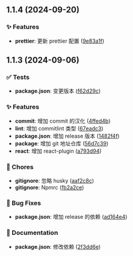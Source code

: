 

## 1.1.4 (2024-09-20)


### ✨ Features

* **prettier**: 更新 prettier 配置 ([9e83a1f](https://github.com/maxwell-Zhai/EasyFront_Code/commit/9e83a1f))

## 1.1.3 (2024-09-06)


### ✅ Tests

* **package.json**: 变更版本 ([f62d29c](https://github.com/maxwell-Zhai/EasyFront_Code/commit/f62d29c))


### ✨ Features

* **commit**: 增加 commit 的汉化 ([4ffed4b](https://github.com/maxwell-Zhai/EasyFront_Code/commit/4ffed4b))
* **lint**: 增加 commitlint 类型 ([67eadc3](https://github.com/maxwell-Zhai/EasyFront_Code/commit/67eadc3))
* **package.json**: 增加 release 版本 ([1482f4f](https://github.com/maxwell-Zhai/EasyFront_Code/commit/1482f4f))
* **package**: 增加 git 地址仓库 ([56d7c39](https://github.com/maxwell-Zhai/EasyFront_Code/commit/56d7c39))
* **react**: 增加 react-plugin ([a793d94](https://github.com/maxwell-Zhai/EasyFront_Code/commit/a793d94))


### 🎫 Chores

* **gitignore**: 忽略 husky ([aaf2c8c](https://github.com/maxwell-Zhai/EasyFront_Code/commit/aaf2c8c))
* **gitignore**: Npmrc ([fb2a2ce](https://github.com/maxwell-Zhai/EasyFront_Code/commit/fb2a2ce))


### 🐛 Bug Fixes

* **package.json**: 增加 release 的依赖 ([ad164e4](https://github.com/maxwell-Zhai/EasyFront_Code/commit/ad164e4))


### 📝 Documentation

* **package.json**: 修改依赖 ([2f3dd6e](https://github.com/maxwell-Zhai/EasyFront_Code/commit/2f3dd6e))